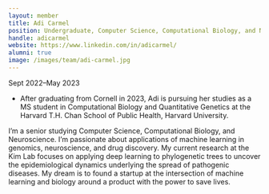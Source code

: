 ```yaml
---
layout: member
title: Adi Carmel
position: Undergraduate, Computer Science, Computational Biology, and Neuroscience
handle: adicarmel
website: https://www.linkedin.com/in/adicarmel/
alumni: true
image: /images/team/adi-carmel.jpg
---
```

Sept 2022–May 2023

* After graduating from Cornell in 2023, Adi is pursuing her studies as a MS student in Computational Biology and Quantitative Genetics at the Harvard T.H. Chan School of Public Health, Harvard University.

I’m a senior studying Computer Science, Computational Biology, and Neuroscience. I’m passionate about applications of machine learning in genomics, neuroscience, and drug discovery. My current research at the Kim Lab focuses on applying deep learning to phylogenetic trees to uncover the epidemiological dynamics underlying the spread of pathogenic diseases. My dream is to found a startup at the intersection of machine learning and biology around a product with the power to save lives.
